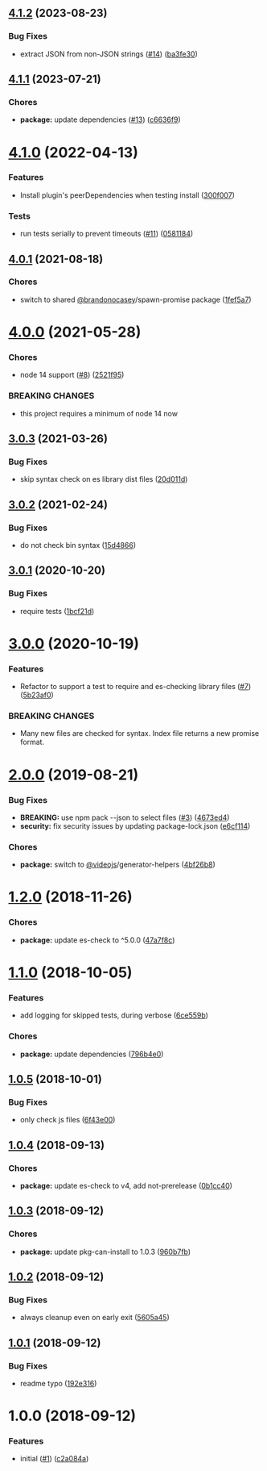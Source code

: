 <a name="4.1.2"></a>
## [4.1.2](https://github.com/videojs/videojs-generator-verify/compare/v4.1.1...v4.1.2) (2023-08-23)

### Bug Fixes

* extract JSON from non-JSON strings ([#14](https://github.com/videojs/videojs-generator-verify/issues/14)) ([ba3fe30](https://github.com/videojs/videojs-generator-verify/commit/ba3fe30))

<a name="4.1.1"></a>
## [4.1.1](https://github.com/videojs/videojs-generator-verify/compare/v4.1.0...v4.1.1) (2023-07-21)

### Chores

* **package:** update dependencies ([#13](https://github.com/videojs/videojs-generator-verify/issues/13)) ([c6636f9](https://github.com/videojs/videojs-generator-verify/commit/c6636f9))

<a name="4.1.0"></a>
# [4.1.0](https://github.com/videojs/videojs-generator-verify/compare/v4.0.1...v4.1.0) (2022-04-13)

### Features

* Install plugin's peerDependencies when testing install ([300f007](https://github.com/videojs/videojs-generator-verify/commit/300f007))

### Tests

* run tests serially to prevent timeouts ([#11](https://github.com/videojs/videojs-generator-verify/issues/11)) ([0581184](https://github.com/videojs/videojs-generator-verify/commit/0581184))

<a name="4.0.1"></a>
## [4.0.1](https://github.com/videojs/videojs-generator-verify/compare/v4.0.0...v4.0.1) (2021-08-18)

### Chores

* switch to shared [@brandonocasey](https://github.com/brandonocasey)/spawn-promise package ([1fef5a7](https://github.com/videojs/videojs-generator-verify/commit/1fef5a7))

<a name="4.0.0"></a>
# [4.0.0](https://github.com/videojs/videojs-generator-verify/compare/v3.0.3...v4.0.0) (2021-05-28)

### Chores

* node 14 support ([#8](https://github.com/videojs/videojs-generator-verify/issues/8)) ([2521f95](https://github.com/videojs/videojs-generator-verify/commit/2521f95))


### BREAKING CHANGES

* this project requires a minimum of node 14 now

<a name="3.0.3"></a>
## [3.0.3](https://github.com/videojs/videojs-generator-verify/compare/v3.0.2...v3.0.3) (2021-03-26)

### Bug Fixes

* skip syntax check on es library dist files ([20d011d](https://github.com/videojs/videojs-generator-verify/commit/20d011d))

<a name="3.0.2"></a>
## [3.0.2](https://github.com/videojs/videojs-generator-verify/compare/v3.0.1...v3.0.2) (2021-02-24)

### Bug Fixes

* do not check bin syntax ([15d4866](https://github.com/videojs/videojs-generator-verify/commit/15d4866))

<a name="3.0.1"></a>
## [3.0.1](https://github.com/videojs/videojs-generator-verify/compare/v3.0.0...v3.0.1) (2020-10-20)

### Bug Fixes

* require tests ([1bcf21d](https://github.com/videojs/videojs-generator-verify/commit/1bcf21d))

<a name="3.0.0"></a>
# [3.0.0](https://github.com/videojs/videojs-generator-verify/compare/v2.0.0...v3.0.0) (2020-10-19)

### Features

* Refactor to support a test to require and es-checking library files  ([#7](https://github.com/videojs/videojs-generator-verify/issues/7)) ([5b23af0](https://github.com/videojs/videojs-generator-verify/commit/5b23af0))


### BREAKING CHANGES

* Many new files are checked for syntax. Index file returns a new promise format.

<a name="2.0.0"></a>
# [2.0.0](https://github.com/videojs/videojs-generator-verify/compare/v1.2.0...v2.0.0) (2019-08-21)

### Bug Fixes

* **BREAKING:** use npm pack --json to select files ([#3](https://github.com/videojs/videojs-generator-verify/issues/3)) ([4673ed4](https://github.com/videojs/videojs-generator-verify/commit/4673ed4))
* **security:** fix security issues by updating package-lock.json ([e6cf114](https://github.com/videojs/videojs-generator-verify/commit/e6cf114))

### Chores

* **package:** switch to [@videojs](https://github.com/videojs)/generator-helpers ([4bf26b8](https://github.com/videojs/videojs-generator-verify/commit/4bf26b8))

<a name="1.2.0"></a>
# [1.2.0](https://github.com/videojs/videojs-generator-verify/compare/v1.1.0...v1.2.0) (2018-11-26)

### Chores

* **package:** update es-check to ^5.0.0 ([47a7f8c](https://github.com/videojs/videojs-generator-verify/commit/47a7f8c))

<a name="1.1.0"></a>
# [1.1.0](https://github.com/videojs/videojs-generator-verify/compare/v1.0.5...v1.1.0) (2018-10-05)

### Features

* add logging for skipped tests, during verbose ([6ce559b](https://github.com/videojs/videojs-generator-verify/commit/6ce559b))

### Chores

* **package:** update dependencies ([796b4e0](https://github.com/videojs/videojs-generator-verify/commit/796b4e0))

<a name="1.0.5"></a>
## [1.0.5](https://github.com/videojs/videojs-generator-verify/compare/v1.0.4...v1.0.5) (2018-10-01)

### Bug Fixes

* only check js files ([6f43e00](https://github.com/videojs/videojs-generator-verify/commit/6f43e00))

<a name="1.0.4"></a>
## [1.0.4](https://github.com/videojs/videojs-generator-verify/compare/v1.0.3...v1.0.4) (2018-09-13)

### Chores

* **package:** update es-check to v4, add not-prerelease ([0b1cc40](https://github.com/videojs/videojs-generator-verify/commit/0b1cc40))

<a name="1.0.3"></a>
## [1.0.3](https://github.com/videojs/videojs-generator-verify/compare/v1.0.2...v1.0.3) (2018-09-12)

### Chores

* **package:** update pkg-can-install to 1.0.3 ([960b7fb](https://github.com/videojs/videojs-generator-verify/commit/960b7fb))

<a name="1.0.2"></a>
## [1.0.2](https://github.com/videojs/videojs-generator-verify/compare/v1.0.1...v1.0.2) (2018-09-12)

### Bug Fixes

* always cleanup even on early exit ([5605a45](https://github.com/videojs/videojs-generator-verify/commit/5605a45))

<a name="1.0.1"></a>
## [1.0.1](https://github.com/videojs/videojs-generator-verify/compare/v1.0.0...v1.0.1) (2018-09-12)

### Bug Fixes

* readme typo ([192e316](https://github.com/videojs/videojs-generator-verify/commit/192e316))

<a name="1.0.0"></a>
# 1.0.0 (2018-09-12)

### Features

* initial ([#1](https://github.com/videojs/videojs-generator-verify/issues/1)) ([c2a084a](https://github.com/videojs/videojs-generator-verify/commit/c2a084a))

